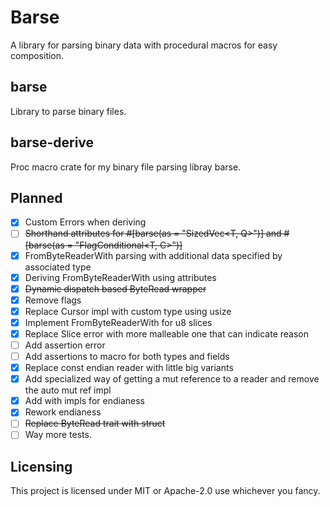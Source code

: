 # Barse
A library for parsing binary data with procedural macros for easy composition.

## barse
Library to parse binary files.

## barse-derive
Proc macro crate for my binary file parsing libray barse.

## Planned
- [x] Custom Errors when deriving
- [ ] ~~Shorthand attributes for #[barse(as = "SizedVec<T, Q>")] and #[barse(as = "FlagConditional<T, C>")]~~
- [x] FromByteReaderWith parsing with additional data specified by associated type
- [x] Deriving FromByteReaderWith using attributes
- [x] ~~Dynamic dispatch based ByteRead wrapper~~
- [x] Remove flags
- [x] Replace Cursor impl with custom type using usize
- [x] Implement FromByteReaderWith for u8 slices
- [x] Replace Slice error with more malleable one that can indicate reason
- [ ] Add assertion error
- [ ] Add assertions to macro for both types and fields
- [x] Replace const endian reader with little big variants
- [x] Add specialized way of getting a mut reference to a reader and remove the auto mut ref impl
- [x] Add with impls for endianess
- [x] Rework endianess
- [ ] ~~Replace ByteRead trait with struct~~
- [ ] Way more tests.

## Licensing
This project is licensed under MIT or Apache-2.0 use whichever you fancy.
